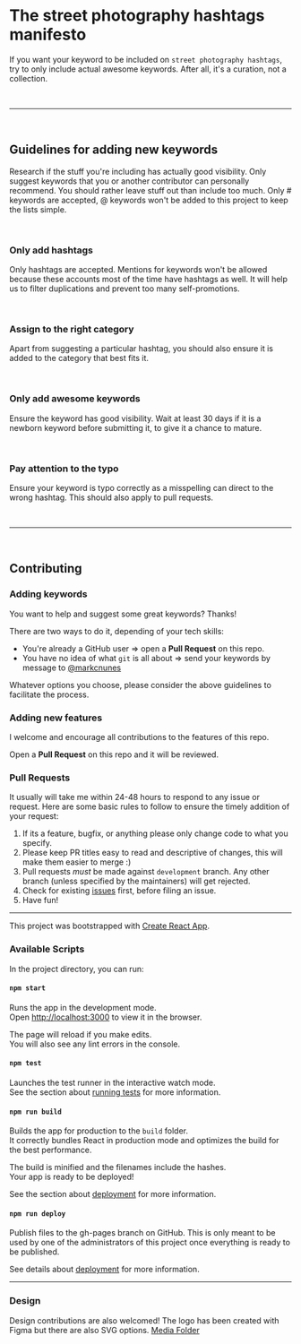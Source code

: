 # The street photography hashtags manifesto

If you want your keyword to be included on `street photography hashtags`, try to only include actual awesome keywords. After all, it's a curation, not a collection.

<br>

---

<br>

## Guidelines for adding new keywords

Research if the stuff you're including has actually good visibility. Only suggest keywords that you or another contributor can personally recommend. You should rather leave stuff out than include too much. Only # keywords are accepted, @ keywords won't be added to this project to keep the lists simple.

<br>

### Only add hashtags

Only hashtags are accepted. Mentions for keywords won't be allowed
because these accounts most of the time have hashtags as well. It will help us to filter duplications and prevent too many
self-promotions.

<br>

### Assign to the right category

Apart from suggesting a particular hashtag, you should also ensure it is added to the category that best fits it.

<br>

### Only add awesome keywords

Ensure the keyword has good visibility. Wait at least 30 days if it is a newborn keyword before submitting it, to give it a chance to mature.

<br>

### Pay attention to the typo

Ensure your keyword is typo correctly as a misspelling can direct to the wrong hashtag. This should also apply to pull requests.

<br>

---

<br>

## Contributing

### Adding keywords

You want to help and suggest some great keywords? Thanks!

There are two ways to do it, depending of your tech skills:

- You're already a GitHub user ⇒ open a **Pull Request** on this repo.
- You have no idea of what `git` is all about => send your keywords by message to [@markcnunes](https://www.instagram.com/markcnunes/)

Whatever options you choose, please consider the above guidelines to facilitate the process.

### Adding new features

I welcome and encourage all contributions to the features of this repo.

Open a **Pull Request** on this repo and it will be reviewed.

### Pull Requests

It usually will take me within 24-48 hours to respond to any issue or request. Here are some basic rules to follow to ensure the timely addition of your request:

1. If its a feature, bugfix, or anything please only change code to what you specify.
2. Please keep PR titles easy to read and descriptive of changes, this will make them easier to merge :)
3. Pull requests _must_ be made against `development` branch. Any other branch (unless specified by the maintainers) will get rejected.
4. Check for existing [issues](https://github.com/markcnunes/street-photography-hashtags/issues) first, before filing an issue.
5. Have fun!

---

This project was bootstrapped with [Create React App](https://github.com/facebook/create-react-app).

### Available Scripts

In the project directory, you can run:

#### `npm start`

Runs the app in the development mode.\
Open [http://localhost:3000](http://localhost:3000) to view it in the browser.

The page will reload if you make edits.\
You will also see any lint errors in the console.

#### `npm test`

Launches the test runner in the interactive watch mode.\
See the section about [running tests](https://facebook.github.io/create-react-app/docs/running-tests) for more information.

#### `npm run build`

Builds the app for production to the `build` folder.\
It correctly bundles React in production mode and optimizes the build for the best performance.

The build is minified and the filenames include the hashes.\
Your app is ready to be deployed!

See the section about [deployment](https://facebook.github.io/create-react-app/docs/deployment) for more information.

#### `npm run deploy`

Publish files to the gh-pages branch on GitHub. This is only meant to be used by one of the administrators of this project once everything is ready to be published.

See details about [deployment](https://github.com/tschaub/gh-pages) for more information.

---

### Design

Design contributions are also welcomed! The logo has been created with Figma but there are also SVG options. [Media Folder](/media)
